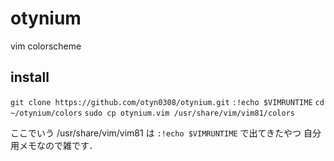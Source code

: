 # otynium
vim colorscheme

## install

`git clone https://github.com/otyn0308/otynium.git`
`:!echo $VIMRUNTIME`
`cd ~/otynium/colors`
`sudo cp otynium.vim /usr/share/vim/vim81/colors`

ここでいう /usr/share/vim/vim81 は `:!echo $VIMRUNTIME` で出てきたやつ
自分用メモなので雑です．
